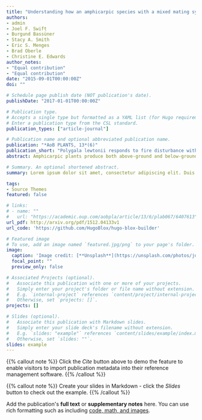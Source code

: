 ```yaml
---
title: "Understanding how an amphicarpic species with a mixed mating system responds to fire: a population genetic approach"
authors:
- admin
- Joel F. Swift
- Burgund Bassüner
- Stacy A. Smith
- Eric S. Menges
- Brad Oberle
- Christine E. Edwards
author_notes:
- "Equal contribution"
- "Equal contribution"
date: "2015-09-01T00:00:00Z"
doi: ""

# Schedule page publish date (NOT publication's date).
publishDate: "2017-01-01T00:00:00Z"

# Publication type.
# Accepts a single type but formatted as a YAML list (for Hugo requirements).
# Enter a publication type from the CSL standard.
publication_types: ["article-journal"]

# Publication name and optional abbreviated publication name.
publication: "*AoB PLANTS, 13*(6)"
publication_short: "Polygala lewtonii responds to fire disturbance with increased population structure and re-surfacing of rare alleles, likely from individuals originating from the seedbank"
abstract: Amphicarpic plants produce both above-ground and below-ground seeds. Because below-ground seeds are protected in the soil and may maintain viability when above-ground conditions are stressful, they were proposed as an adaptation to recolonize a site after disturbance. However, whether below-ground seeds are the main colonizers after a disturbance remains unknown. Our goal was to understand whether recolonization by an amphicarpic species after fire was accomplished primarily through germination of seeds produced above-ground or below-ground. We investigated Polygala lewtonii, an amphicarpic, perennial species endemic to fire-prone Florida sandhill and scrub, where fire kills plants but subsequently increases recruitment and population sizes. Polygala lewtonii produces three flower types: above-ground chasmogamous flowers and above-ground and below-ground cleistogamous flowers, with previous research demonstrating chasmogamous flowers produce a much greater proportion of seeds than cleistogamous flowers. We quantified outcrossing in seeds produced by chasmogamous flowers to determine whether it differed from the 100 % self-fertilized below-ground seeds. Approximately 25 % of seeds from chasmogamous flowers showed evidence of cross-pollination. Assuming that chasmogamous flowers produce the majority of the above-ground seeds, as was shown previously, this indicates it is possible to differentiate between germination by above-ground versus below-ground seeds in post-fire colonization. We next compared genetic diversity, admixture, inbreeding and population genetic structure pre- and post-fire. If fire promoted germination of chasmogamous seeds, heterozygosity and admixture would increase, and genetic structure and inbreeding would decrease. Instead, inbreeding and genetic structure increased and admixture decreased, suggesting that the below-ground selfed seeds (with limited dispersal ability) increased their contribution to the population after fire, possibly because fire reduced above-ground seed viability. Additionally, new alleles not found previously in range-wide analyses emerged from the seed bank post-fire. These results suggest that amphicarpy is a powerful adaptation to preserve genetic variation, maintain adaptive potential and promote rapid post-fire colonization.

# Summary. An optional shortened abstract.
summary: Lorem ipsum dolor sit amet, consectetur adipiscing elit. Duis posuere tellus ac convallis placerat. Proin tincidunt magna sed ex sollicitudin condimentum.

tags:
- Source Themes
featured: false

# links:
# - name: ""
#   url: "https://academic.oup.com/aobpla/article/13/6/plab067/6407613"
url_pdf: http://arxiv.org/pdf/1512.04133v1
url_code: 'https://github.com/HugoBlox/hugo-blox-builder'

# Featured image
# To use, add an image named `featured.jpg/png` to your page's folder. 
image:
  caption: 'Image credit: [**Unsplash**](https://unsplash.com/photos/jdD8gXaTZsc)'
  focal_point: ""
  preview_only: false

# Associated Projects (optional).
#   Associate this publication with one or more of your projects.
#   Simply enter your project's folder or file name without extension.
#   E.g. `internal-project` references `content/project/internal-project/index.md`.
#   Otherwise, set `projects: []`.
projects: []

# Slides (optional).
#   Associate this publication with Markdown slides.
#   Simply enter your slide deck's filename without extension.
#   E.g. `slides: "example"` references `content/slides/example/index.md`.
#   Otherwise, set `slides: ""`.
slides: example
---
```


{{% callout note %}}
Click the *Cite* button above to demo the feature to enable visitors to import publication metadata into their reference management software.
{{% /callout %}}

{{% callout note %}}
Create your slides in Markdown - click the *Slides* button to check out the example.
{{% /callout %}}

Add the publication's **full text** or **supplementary notes** here. You can use rich formatting such as including [code, math, and images](https://docs.hugoblox.com/content/writing-markdown-latex/).
